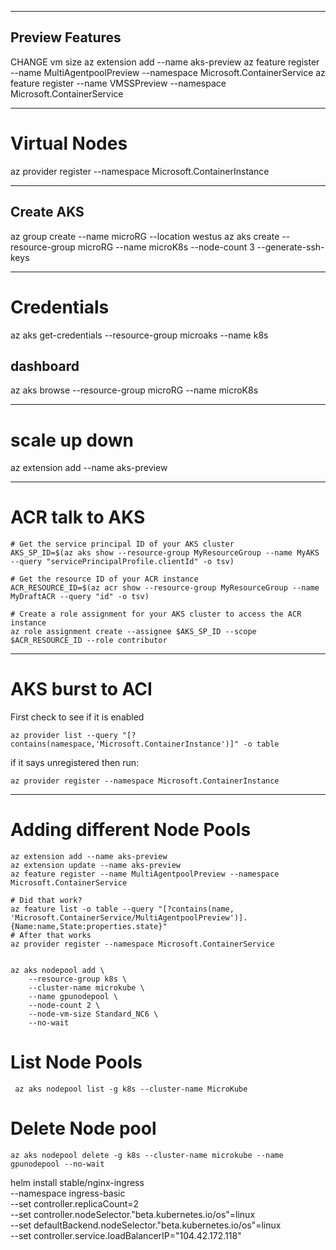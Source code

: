  
---
## Preview Features
CHANGE vm size
az extension add --name aks-preview
az feature register --name MultiAgentpoolPreview --namespace Microsoft.ContainerService
az feature register --name VMSSPreview --namespace Microsoft.ContainerService

---
# Virtual Nodes
az provider register --namespace Microsoft.ContainerInstance

---

## Create AKS
az group create --name microRG --location westus 
az aks create --resource-group microRG --name microK8s --node-count 3 --generate-ssh-keys


---

# Credentials

 az aks get-credentials --resource-group microaks --name k8s



 ## dashboard
 
 az aks browse --resource-group microRG --name microK8s


---
# scale up down
az extension add --name aks-preview

---
# ACR talk to AKS
```
# Get the service principal ID of your AKS cluster
AKS_SP_ID=$(az aks show --resource-group MyResourceGroup --name MyAKS --query "servicePrincipalProfile.clientId" -o tsv)

# Get the resource ID of your ACR instance
ACR_RESOURCE_ID=$(az acr show --resource-group MyResourceGroup --name MyDraftACR --query "id" -o tsv)

# Create a role assignment for your AKS cluster to access the ACR instance
az role assignment create --assignee $AKS_SP_ID --scope $ACR_RESOURCE_ID --role contributor

```

---
# AKS burst to ACI
First check to see if it is enabled
```
az provider list --query "[?contains(namespace,'Microsoft.ContainerInstance')]" -o table
```
if it says unregistered then run:
```
az provider register --namespace Microsoft.ContainerInstance

```

---
# Adding different Node Pools
```
az extension add --name aks-preview
az extension update --name aks-preview
az feature register --name MultiAgentpoolPreview --namespace Microsoft.ContainerService

# Did that work?
az feature list -o table --query "[?contains(name, 'Microsoft.ContainerService/MultiAgentpoolPreview')].{Name:name,State:properties.state}"
# After that works
az provider register --namespace Microsoft.ContainerService


```

```
az aks nodepool add \
    --resource-group k8s \
    --cluster-name microkube \
    --name gpunodepool \
    --node-count 2 \
    --node-vm-size Standard_NC6 \
    --no-wait
```
# List Node Pools
```
 az aks nodepool list -g k8s --cluster-name MicroKube
```

# Delete Node pool
```
az aks nodepool delete -g k8s --cluster-name microkube --name gpunodepool --no-wait
```


helm install stable/nginx-ingress \
    --namespace ingress-basic \
    --set controller.replicaCount=2 \
    --set controller.nodeSelector."beta\.kubernetes\.io/os"=linux \
    --set defaultBackend.nodeSelector."beta\.kubernetes\.io/os"=linux \
    --set controller.service.loadBalancerIP="104.42.172.118"

